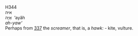 <body>
  <p>H344<br>  איּה  <br> אַיָה  ‎  ‘ayâh  <br><i>ah-yaw‘ </i><br>Perhaps from <a href="h0337.htm">337</a>  the <i>screamer</i>, that is, a <i>hawk: - </i>kite, vulture.<br></p>
 </body>
